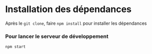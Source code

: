 # Installation des dépendances 
Après le `git clone`, faire `npm install` pour installer les dépendances

### Pour lancer le serveur de développement
`npm start`